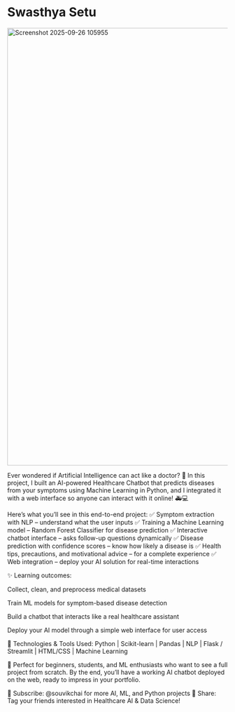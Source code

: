 # Swasthya Setu

<img width="1919" height="998" alt="Screenshot 2025-09-26 105955" src="https://github.com/user-attachments/assets/fa729461-2c04-43bf-8725-ee449af49beb" />


Ever wondered if Artificial Intelligence can act like a doctor? 🤔 In this project, I built an AI-powered Healthcare Chatbot that predicts diseases from your symptoms using Machine Learning in Python, and I integrated it with a web interface so anyone can interact with it online! 🚑💻

Here’s what you’ll see in this end-to-end project:
✅ Symptom extraction with NLP – understand what the user inputs
✅ Training a Machine Learning model – Random Forest Classifier for disease prediction
✅ Interactive chatbot interface – asks follow-up questions dynamically
✅ Disease prediction with confidence scores – know how likely a disease is
✅ Health tips, precautions, and motivational advice – for a complete experience
✅ Web integration – deploy your AI solution for real-time interactions

✨ Learning outcomes:

Collect, clean, and preprocess medical datasets

Train ML models for symptom-based disease detection

Build a chatbot that interacts like a real healthcare assistant

Deploy your AI model through a simple web interface for user access

📌 Technologies & Tools Used:
Python | Scikit-learn | Pandas | NLP | Flask / Streamlit | HTML/CSS | Machine Learning

💬 Perfect for beginners, students, and ML enthusiasts who want to see a full project from scratch. By the end, you’ll have a working AI chatbot deployed on the web, ready to impress in your portfolio.

🔔 Subscribe: @souvikchai for more AI, ML, and Python projects
📢 Share: Tag your friends interested in Healthcare AI & Data Science!
